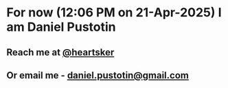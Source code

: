 # For now (12:06 PM on 21-Apr-2025) I am Daniel Pustotin
## Reach me at [@heartsker](https://t.me/heartsker)
## Or email me - daniel.pustotin@gmail.com
